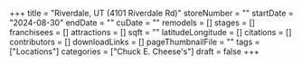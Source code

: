 +++
title = "Riverdale, UT (4101 Riverdale Rd)"
storeNumber = ""
startDate = "2024-08-30"
endDate = ""
cuDate = ""
remodels = []
stages = []
franchisees = []
attractions = []
sqft = ""
latitudeLongitude = []
citations = []
contributors = []
downloadLinks = []
pageThumbnailFile = ""
tags = ["Locations"]
categories = ["Chuck E. Cheese's"]
draft = false
+++

